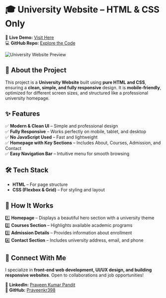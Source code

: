 # 🎓 University Website – HTML & CSS Only  

🔗 **Live Demo:** [Visit Here](https://praveenkr398.github.io/UniversityWebsite/)  
💻 **GitHub Repo:** [Explore the Code](https://github.com/Praveenkr398/UniversityWebsite)  

![University Website Preview](preview.png)  

## 🚀 About the Project  
This project is a **University Website** built using **pure HTML and CSS**, ensuring a **clean, simple, and fully responsive** design. It is **mobile-friendly**, optimized for different screen sizes, and structured like a professional university homepage.  

## ✨ Features  
✅ **Modern & Clean UI** – Simple and professional design  
✅ **Fully Responsive** – Works perfectly on mobile, tablet, and desktop  
✅ **No JavaScript Used** – Fast and lightweight  
✅ **Homepage with Key Sections** – Includes About, Courses, Admission, and Contact  
✅ **Easy Navigation Bar** – Intuitive menu for smooth browsing  

## 🛠 Tech Stack  
- **HTML** – For page structure  
- **CSS (Flexbox & Grid)** – For styling and layout  

## 🎯 How It Works  
1️⃣ **Homepage** – Displays a beautiful hero section with a university theme  
2️⃣ **Courses Section** – Highlights available academic programs  
3️⃣ **Admission Details** – Provides information about enrollment  
4️⃣ **Contact Section** – Includes university address, email, and phone  


## 📢 Connect With Me  
I specialize in **front-end web development, UI/UX design, and building responsive websites**. Open to collaborations and job opportunities!  

📌 **LinkedIn:** [Praveen Kumar Pandit](https://www.linkedin.com/in/Praveenkr398)  
📌 **GitHub:** [Praveenkr398](https://github.com/Praveenkr398)  
